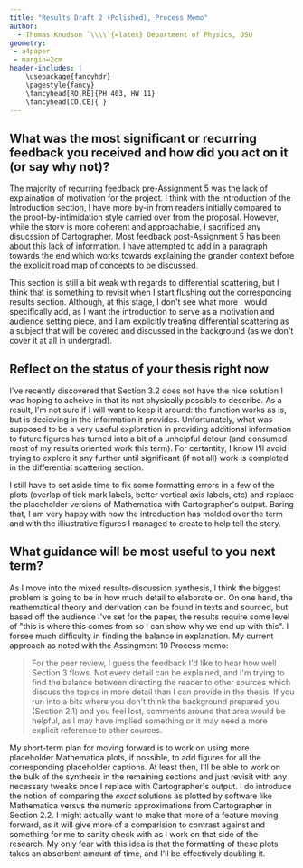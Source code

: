 ```yaml
---
title: "Results Draft 2 (Polished), Process Memo"
author:
  - Thomas Knudson `\\\\`{=latex} Department of Physics, OSU
geometry:
 - a4paper
 - margin=2cm
header-includes: |
    \usepackage{fancyhdr}
    \pagestyle{fancy}
    \fancyhead[RO,RE]{PH 403, HW 11}
    \fancyhead[CO,CE]{ }
---
```


## What was the most significant or recurring feedback you received and how did you act on it (or say why not)?

The majority of recurring feedback pre-Assignment 5 was the lack of explaination of motivation for the project. I think with the introduction of the Introduction section, I have more by-in from readers initially compared to the proof-by-intimidation style carried over from the proposal. However, while the story is more coherent and approachable, I sacrificed any disucssion of Cartographer. Most feedback post-Assignment 5 has been about this lack of information. I have attempted to add in a paragraph towards the end which works towards explaining the grander context before the explicit road map of concepts to be discussed.

This section is still a bit weak with regards to differential scattering, but I think that is something to revisit when I start flushing out the corresponding results section. Although, at this stage, I don't see what more I would specifically add, as I want the introduction to serve as a motivation and audience setting piece, and I am explicitly treating differential scattering as a subject that will be covered and discussed in the background (as we don't cover it at all in undergrad).

## Reflect on the status of your thesis right now

I've recently discovered that Section 3.2 does not have the nice solution I was hoping to acheive in that its not physically possible to describe. As a result, I'm not sure if I will want to keep it around: the function works as is, but is decieving in the information it provides. Unfortunately, what was supposed to be a very useful exploration in providing additional information to future figures has turned into a bit of a unhelpful detour (and consumed most of my results oriented work this term). For certantity, I know I'll avoid trying to explore it any further until significant (if not all) work is completed in the differential scattering section.

I still have to set aside time to fix some formatting errors in a few of the plots (overlap of tick mark labels, better vertical axis labels, etc) and replace the placeholder versions of Mathematica with Cartographer's output. Baring that, I am very happy with how the introduction has molded over the term and with the illiustrative figures I managed to create to help tell the story.

## What guidance will be most useful to you next term?

As I move into the mixed results-discussion synthesis, I think the biggest problem is going to be in how much detail to elaborate on. On one hand, the mathematical theory and derivation can be found in texts and sourced, but based off the audience I've set for the paper, the results require some level of "this is where this comes from so I can show why we end up with this". I forsee much difficulty in finding the balance in explanation. My current approach as noted with the Assingment 10 Process memo:

>For the peer review, I guess the feedback I'd like to hear how well Section 3 flows. Not every detail can be explained, and I'm trying to find the balance between directing the reader to other sources which discuss the topics in more detail than I can provide in the thesis. If you run into a bits where you don't think the background prepared you (Section 2.1) and you feel lost, comments around that area would be helpful, as I may have implied something or it may need a more explicit reference to other sources.

My short-term plan for moving forward is to work on using more placeholder Mathematica plots, if possible, to add figures for all the corresponding placeholder captions. At least then, I'll be able to work on the bulk of the synthesis in the remaining sections and just revisit with any necessary tweaks once I replace with Cartographer's output. I do introduce the notion of comparing the *exact* solutions as plotted by software like Mathematica versus the numeric approximations from Cartographer in Section 2.2. I might actually want to make that more of a feature moving forward, as it will give more of a comparision to contrast against and something for me to sanity check with as I work on that side of the research. My only fear with this idea is that the formatting of these plots takes an absorbent amount of time, and I'll be effectively doubling it.
